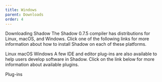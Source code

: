 ```yaml
---
title: Windows
parent: Downloads
order: 4
---
```


Downloading Shadow
The Shadow 0.7.5 compiler has distributions for Linux, macOS, and Windows. Click one of the following links for more information about how to install Shadow on each of these platforms.

Linux
macOS
Windows
A few IDE and editor plug-ins are also available to help users develop software in Shadow. Click on the link below for more information about available plugins.

Plug-ins